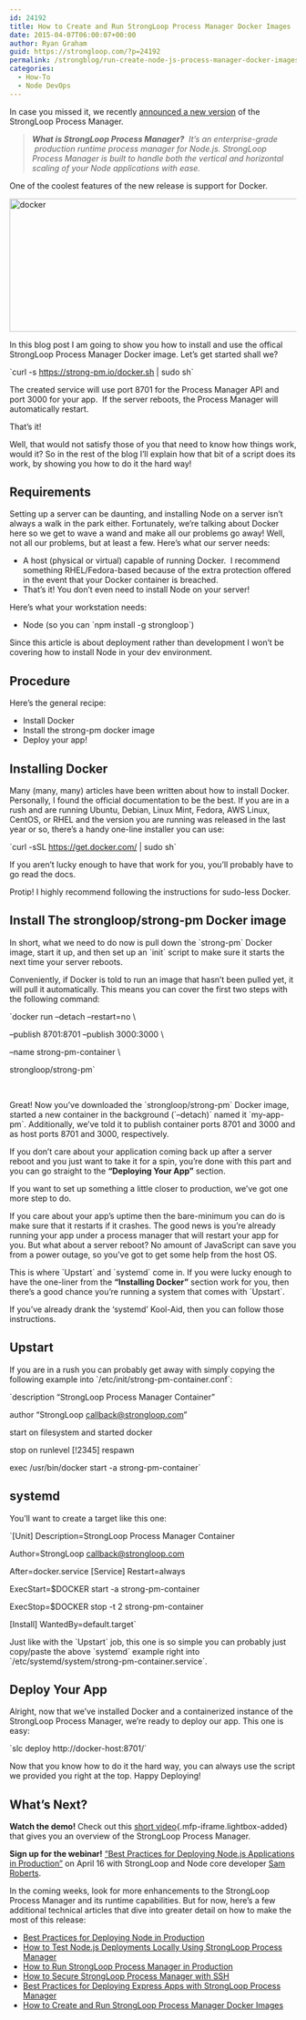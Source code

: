 ```yaml
---
id: 24192
title: How to Create and Run StrongLoop Process Manager Docker Images
date: 2015-04-07T06:00:07+00:00
author: Ryan Graham
guid: https://strongloop.com/?p=24192
permalink: /strongblog/run-create-node-js-process-manager-docker-images/
categories:
  - How-To
  - Node DevOps
---
```

In case you missed it, we recently [announced a new version](https://strongloop.com/strongblog/node-js-process-manager-production-docker/) of the StrongLoop Process Manager.

> _**What is StrongLoop Process Manager?**  It&#8217;s an enterprise-grade  production runtime process manager for Node.js. StrongLoop Process Manager is built to handle both the vertical and horizontal scaling of your Node applications with ease._

One of the coolest features of the new release is support for Docker.

<img class="aligncenter size-full wp-image-24246" src="{{site.url}}/blog-assets/2015/04/docker.png" alt="docker" width="975" height="234"  />

In this blog post I am going to show you how to install and use the offical StrongLoop Process Manager Docker image. Let’s get started shall we?

\`curl -s https://strong-pm.io/docker.sh | sudo sh\`

The created service will use port 8701 for the Process Manager API and port 3000 for your app.  If the server reboots, the Process Manager will automatically restart.

That’s it!

Well, that would not satisfy those of you that need to know how things work, would it? So in the rest of the blog I’ll explain how that bit of a script does its work, by showing you how to do it the hard way!

<!--more-->

## **Requirements**

Setting up a server can be daunting, and installing Node on a server isn&#8217;t always a walk in the park either. Fortunately, we&#8217;re talking about Docker here so we get to wave a wand and make all our problems go away! Well, not all our problems, but at least a few. Here&#8217;s what our server needs:

  * A host (physical or virtual) capable of running Docker.  I recommend something RHEL/Fedora-based because of the extra protection offered in the event that your Docker container is breached.
  * That&#8217;s it! You don&#8217;t even need to install Node on your server!

Here&#8217;s what your workstation needs:

  * Node (so you can \`npm install -g strongloop\`)

Since this article is about deployment rather than development I won&#8217;t be covering how to install Node in your dev environment.

## **Procedure**

Here&#8217;s the general recipe:

  * Install Docker
  * Install the strong-pm docker image
  * Deploy your app!

## **Installing Docker**

Many (many, many) articles have been written about how to install Docker. Personally, I found the official documentation to be the best. If you are in a rush and are running Ubuntu, Debian, Linux Mint, Fedora, AWS Linux, CentOS, or RHEL and the version you are running was released in the last year or so, there&#8217;s a handy one-line installer you can use:

\`curl -sSL https://get.docker.com/ | sudo sh\`

If you aren&#8217;t lucky enough to have that work for you, you&#8217;ll probably have to go read the docs.

Protip! I highly recommend following the instructions for sudo-less Docker.

## **Install The strongloop/strong-pm Docker image**

In short, what we need to do now is pull down the \`strong-pm\` Docker image, start it up, and then set up an \`init\` script to make sure it starts the next time your server reboots.

Conveniently, if Docker is told to run an image that hasn&#8217;t been pulled yet, it will pull it automatically. This means you can cover the first two steps with the following command:

\`docker run &#8211;detach &#8211;restart=no \
  
&#8211;publish 8701:8701 &#8211;publish 3000:3000 \
  
&#8211;name strong-pm-container \
  
strongloop/strong-pm\`

&nbsp;

Great! Now you&#8217;ve downloaded the \`strongloop/strong-pm\` Docker image, started a new container in the background (\`&#8211;detach)\` named it \`my-app-pm\`. Additionally, we&#8217;ve told it to publish container ports 8701 and 3000 and as host ports 8701 and 3000, respectively.

If you don&#8217;t care about your application coming back up after a server reboot and you just want to take it for a spin, you&#8217;re done with this part and you can go straight to the **“Deploying Your App”** section.

If you want to set up something a little closer to production, we&#8217;ve got one more step to do.

If you care about your app&#8217;s uptime then the bare-minimum you can do is make sure that it restarts if it crashes. The good news is you&#8217;re already running your app under a process manager that will restart your app for you. But what about a server reboot? No amount of JavaScript can save you from a power outage, so you&#8217;ve got to get some help from the host OS.

This is where \`Upstart\` and \`systemd\` come in. If you were lucky enough to have the one-liner from the **“Installing Docker”** section work for you, then there&#8217;s a good chance you&#8217;re running a system that comes with \`Upstart\`.

If you&#8217;ve already drank the ‘systemd’ Kool-Aid, then you can follow those instructions.

## **Upstart**

If you are in a rush you can probably get away with simply copying the following example into \`/etc/init/strong-pm-container.conf\`:
  
\`description &#8220;StrongLoop Process Manager Container&#8221;
  
author &#8220;StrongLoop <callback@strongloop.com>&#8221;
  
start on filesystem and started docker
  
stop on runlevel [!2345] respawn
  
exec /usr/bin/docker start -a strong-pm-container\`

## **systemd**

You&#8217;ll want to create a target like this one:
  
\`[Unit] Description=StrongLoop Process Manager Container
  
Author=StrongLoop <callback@strongloop.com>
  
After=docker.service [Service] Restart=always


  
ExecStart=$DOCKER start -a strong-pm-container
  
ExecStop=$DOCKER stop -t 2 strong-pm-container</p> [Install] WantedBy=default.target\`</p> 

Just like with the \`Upstart\` job, this one is so simple you can probably just copy/paste the above \`systemd\` example right into \`/etc/systemd/system/strong-pm-container.service\`.

## **Deploy Your App**

Alright, now that we&#8217;ve installed Docker and a containerized instance of the StrongLoop Process Manager, we&#8217;re ready to deploy our app. This one is easy:

\`slc deploy http://docker-host:8701/\`

Now that you know how to do it the hard way, you can always use the script we provided you right at the top. Happy Deploying!

## **What’s Next?**

**Watch the demo!** Check out this [short video](https://vimeo.com/123959182){.mfp-iframe.lightbox-added} that gives you an overview of the StrongLoop Process Manager.

**Sign up for the webinar!** [“Best Practices for Deploying Node.js Applications in Production”](http://marketing.strongloop.com/acton/form/5334/0039:d-0002/0/index.htm) on April 16 with StrongLoop and Node core developer [Sam Roberts](https://github.com/sam-github).

In the coming weeks, look for more enhancements to the StrongLoop Process Manager and its runtime capabilities. But for now, here’s a few additional technical articles that dive into greater detail on how to make the most of this release:

  * [Best Practices for Deploying Node in Production](https://strongloop.com/strongblog/node-js-deploy-production-best-practice/)
  * [How to Test Node.js Deployments Locally Using StrongLoop Process Manager](https://strongloop.com/strongblog/test-node-js-deployments-locally-using-process-manager/)
  * [How to Run StrongLoop Process Manager in Production](https://strongloop.com/strongblog/node-js-process-manager-production/)
  * [How to Secure StrongLoop Process Manager with SSH](https://strongloop.com/strongblog/secure-node-js-process-manager-ssh/)
  * [Best Practices for Deploying Express Apps with StrongLoop Process Manager](https://strongloop.com/strongblog/best-practices-express-js-process-manager/)
  * [How to Create and Run StrongLoop Process Manager Docker Images](https://strongloop.com/strongblog/run-create-node-js-process-manager-docker-images/)

&nbsp;